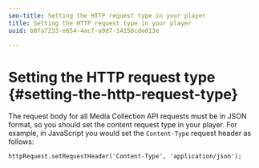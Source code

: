 ```yaml
---
seo-title: Setting the HTTP request type in your player
title: Setting the HTTP request type in your player
uuid: b8fa7233-e654-4acf-a9d7-14158cded13e

---
```


# Setting the HTTP request type {#setting-the-http-request-type}

The request body for all Media Collection API requests must be in JSON format, so you should set the content request type in your player. For example, in JavaScript you would set the `Content-Type` request header as follows: 

```
httpRequest.setRequestHeader('Content-Type', 'application/json'); 
```

